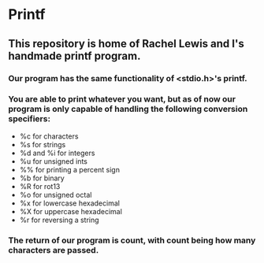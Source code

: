 # Printf

## This repository is home of Rachel Lewis and I's handmade printf program.

### Our program has the same functionality of <stdio.h>'s printf.

### You are able to print whatever you want, but as of now our program is only capable of handling the following conversion specifiers:

* %c for characters
* %s for strings
* %d and %i for integers
* %u for unsigned ints
* %% for printing a percent sign
* %b for binary
* %R for rot13
* %o for unsigned octal
* %x for lowercase hexadecimal
* %X for uppercase hexadecimal
* %r for reversing a string

### The return of our program is count, with count being how many characters are passed.
